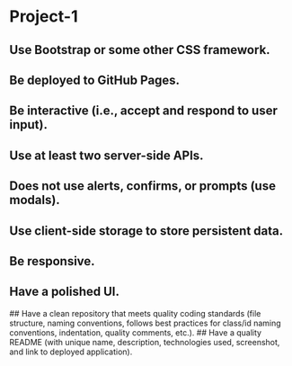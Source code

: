 # Project-1

## Use Bootstrap or some other CSS framework.
## Be deployed to GitHub Pages.
## Be interactive (i.e., accept and respond to user input).
## Use at least two server-side APIs.
## Does not use alerts, confirms, or prompts (use modals).
## Use client-side storage to store persistent data.
## Be responsive.
## Have a polished UI.
## Have a clean repository that meets quality coding standards (file structure, naming conventions, follows best practices for class/id naming conventions, indentation, quality comments, etc.).
## Have a quality README (with unique name, description, technologies used, screenshot, and link to deployed application).